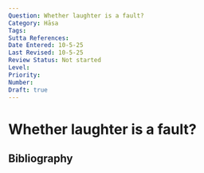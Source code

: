 ```yaml
---
Question: Whether laughter is a fault?
Category: Hāsa
Tags: 
Sutta References: 
Date Entered: 10-5-25
Last Revised: 10-5-25
Review Status: Not started
Level: 
Priority: 
Number: 
Draft: true
---
```


# Whether laughter is a fault?

## Bibliography

<!-- 

Notes:



-->